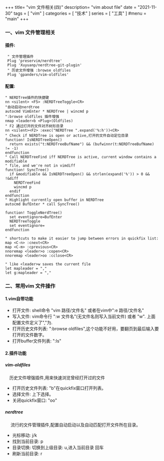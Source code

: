 +++
title= "vim 文件相关(四)"
description= "vim about file"
date = "2021-11-30"
tags = [
    "vim"
]
categories = [
  "技术"
]
series = [
  "工具"
]
#menu = "main"
+++

### 一、vim 文件管理相关

#### 插件:
```vim
 " 文件管理插件             
 Plug 'preservim/nerdtree'  
 Plug 'Xuyuanp/nerdtree-git-plugin'
 " 历史文件增强 :browse oldfiles
 Plug 'gpanders/vim-oldfiles'
```
#### 配置:
```vim
" NERDTree插件的快捷键
nn <silent> <F5> :NERDTreeToggle<CR>
"自动启动nerdtree
autocmd VimEnter * NERDTree | wincmd p
":browse oldfiles 插件增强
nmap <leader>b <Plug>(Oldfiles)
" F2 通过打开的文件对齐树形目录
nn <silent><F2> :exec("NERDTree ".expand('%:h'))<CR>
" Check if NERDTree is open or active,打开的文件自动定位目录
function! IsNERDTreeOpen()
  return exists("t:NERDTreeBufName") && (bufwinnr(t:NERDTreeBufName) != -1)
endfunction
" Call NERDTreeFind iff NERDTree is active, current window contains a modifiable
" file, and we're not in vimdiff
function! SyncTree()
  if &modifiable && IsNERDTreeOpen() && strlen(expand('%')) > 0 && !&diff
    NERDTreeFind
    wincmd p
  endif
endfunction
" Highlight currently open buffer in NERDTree
autocmd BufEnter * call SyncTree()
 
function! ToggleNerdTree()
  set eventignore=BufEnter
  NERDTreeToggle
  set eventignore=
endfunction

" shortcuts to make it easier to jump between errors in quickfix list:
map <C-n> :cnext<CR>
map <C-m> :cprevious<CR>
nnoremap <leader>o :copen<CR>
nnoremap <leader>oo :cclose<CR>

" like <leader>w saves the current file
let mapleader = ","
let g:mapleader = ","
```

### 二、常用vim 文件操作
#### 1.vim自带功能
  + 打开文件: shell命令 "vim 路径/文件名" 或者在vim中":e 路径/文件名"
  + 写入文件: vim命令行 ":w 文件名"(无文件名则写入当前文件) 或者 "<leader>w". 上面配置文件定义了","为<leader>.
  + 打开历史文件列表: ":browse oldfiles",这个功能不好用，要翻页到最后输入要打开的文件数字。    
  + 打开buffer文件列表: ":ls"

#### 2.插件功能
##### vim-oldfiles
  &emsp;历史文件增强插件,用来快速浏览曾经打开过的文件  
  + 打开历史文件列表: "<leader>b"在quickfix窗口打开列表。 
  + 选择文件:<C-m> <C-n>上下选择。 
  + 关闭quickfix窗口: "<leader>oo"

##### nerdtree
  &emsp; 流行的文件管理插件,配置自动启动以及自动匹配打开文件所在目录。
  + 光标移动:  j/k
  + 找到当前目录: p
  + 目录切换: 切换到上级目录: u,进入当前目录 <CR>回车
  + 刷新当前目录: r

